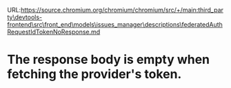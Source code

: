 URL:https://source.chromium.org/chromium/chromium/src/+/main:third_party\devtools-frontend\src\front_end\models\issues_manager\descriptions\federatedAuthRequestIdTokenNoResponse.md
# The response body is empty when fetching the provider's token.
